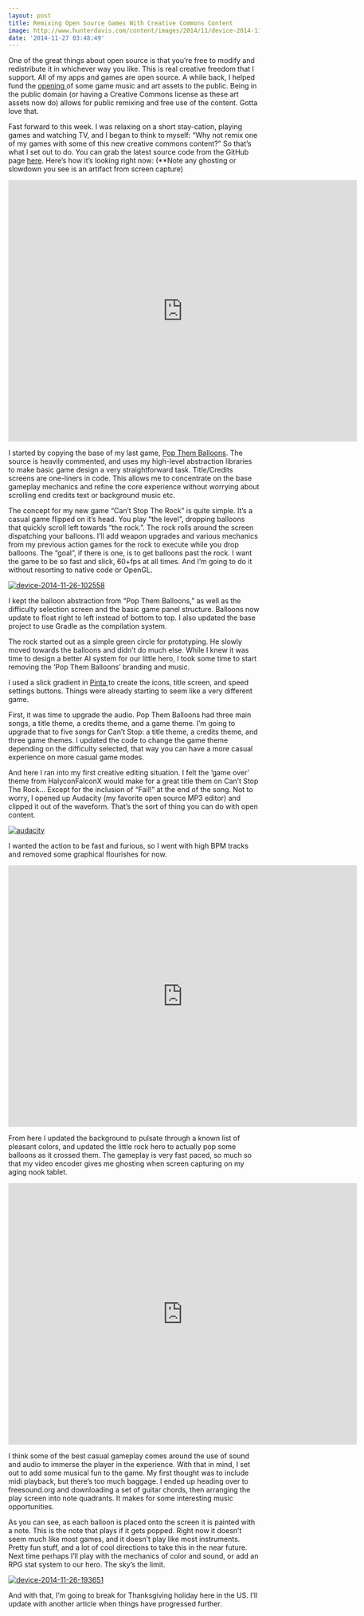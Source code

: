 ```yaml
---
layout: post
title: Remixing Open Source Games With Creative Commons Content
image: http://www.hunterdavis.com/content/images/2014/11/device-2014-11-26-193651.png
date: '2014-11-27 03:48:49'
---
```



One of the great things about open source is that you’re free to modify and redistribute it in whichever way you like. This is real creative freedom that I support. All of my apps and games are open source. A while back, I helped fund the [opening ](http://open.commonly.cc/)of some game music and art assets to the public. Being in the public domain (or having a Creative Commons license as these art assets now do) allows for public remixing and free use of the content. Gotta love that.

Fast forward to this week. I was relaxing on a short stay-cation, playing games and watching TV, and I began to think to myself: “Why not remix one of my games with some of this new creative commons content?” So that’s what I set out to do. You can grab the latest source code from the GitHub page [here](https://github.com/huntergdavis/cantstoptherock). Here’s how it’s looking right now: (**Note any ghosting or slowdown you see is an artifact from screen capture)

<iframe allowfullscreen="" frameborder="0" height="525" src="https://www.youtube.com/embed/6Uj_0MR8Ty8?feature=oembed" width="700"></iframe>

I started by copying the base of my last game, [Pop Them Balloons](https://github.com/huntergdavis/PopThemBalloons). The source is heavily commented, and uses my high-level abstraction libraries to make basic game design a very straightforward task. Title/Credits screens are one-liners in code. This allows me to concentrate on the base gameplay mechanics and refine the core experience without worrying about scrolling end credits text or background music etc.

The concept for my new game “Can’t Stop The Rock” is quite simple. It’s a casual game flipped on it’s head. You play “the level”, dropping balloons that quickly scroll left towards “the rock.”. The rock rolls around the screen dispatching your balloons. I’ll add weapon upgrades and various mechanics from my previous action games for the rock to execute while you drop balloons. The “goal”, if there is one, is to get balloons past the rock. I want the game to be so fast and slick, 60+fps at all times. And I’m going to do it without resorting to native code or OpenGL.

[![device-2014-11-26-102558](http://www.hunterdavis.com/content/images/2014/11/device-2014-11-26-102558.png)](http://www.hunterdavis.com/content/images/2014/11/device-2014-11-26-102558.png)

I kept the balloon abstraction from “Pop Them Balloons,” as well as the difficulty selection screen and the basic game panel structure. Balloons now update to float right to left instead of bottom to top. I also updated the base project to use Gradle as the compilation system.

The rock started out as a simple green circle for prototyping. He slowly moved towards the balloons and didn’t do much else. While I knew it was time to design a better AI system for our little hero, I took some time to start removing the ‘Pop Them Balloons’ branding and music.

I used a slick gradient in [Pinta ](http://pinta-project.com/) to create the icons, title screen, and speed settings buttons. Things were already starting to seem like a very different game.

First, it was time to upgrade the audio. Pop Them Balloons had three main songs, a title theme, a credits theme, and a game theme. I’m going to upgrade that to five songs for Can’t Stop: a title theme, a credits theme, and three game themes. I updated the code to change the game theme depending on the difficulty selected, that way you can have a more casual experience on more casual game modes.

And here I ran into my first creative editing situation. I felt the ‘game over’ theme from HalyconFalconX would make for a great title them on Can’t Stop The Rock… Except for the inclusion of “Fail!” at the end of the song. Not to worry, I opened up Audacity (my favorite open source MP3 editor) and clipped it out of the waveform. That’s the sort of thing you can do with open content.

[![audacity](http://www.hunterdavis.com/content/images/2014/11/audacity.png)](http://www.hunterdavis.com/content/images/2014/11/audacity.png)

I wanted the action to be fast and furious, so I went with high BPM tracks and removed some graphical flourishes for now.

<iframe allowfullscreen="" frameborder="0" height="525" src="https://www.youtube.com/embed/dBl-0xNH544?feature=oembed" width="700"></iframe>

From here I updated the background to pulsate through a known list of pleasant colors, and updated the little rock hero to actually pop some balloons as it crossed them. The gameplay is very fast paced, so much so that my video encoder gives me ghosting when screen capturing on my aging nook tablet.

<iframe allowfullscreen="" frameborder="0" height="525" src="https://www.youtube.com/embed/RS_y7JrntAQ?feature=oembed" width="700"></iframe>

I think some of the best casual gameplay comes around the use of sound and audio to immerse the player in the experience. With that in mind, I set out to add some musical fun to the game. My first thought was to include midi playback, but there’s too much baggage. I ended up heading over to freesound.org and downloading a set of guitar chords, then arranging the play screen into note quadrants. It makes for some interesting music opportunities.

As you can see, as each balloon is placed onto the screen it is painted with a note. This is the note that plays if it gets popped. Right now it doesn’t seem much like most games, and it doesn’t play like most instruments. Pretty fun stuff, and a lot of cool directions to take this in the near future. Next time perhaps I’ll play with the mechanics of color and sound, or add an RPG stat system to our hero. The sky’s the limit.

[![device-2014-11-26-193651](http://www.hunterdavis.com/content/images/2014/11/device-2014-11-26-193651.png)](http://www.hunterdavis.com/content/images/2014/11/device-2014-11-26-193651.png)

And with that, I’m going to break for Thanksgiving holiday here in the US. I’ll update with another article when things have progressed further.


